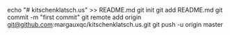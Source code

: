 echo "# kitschenklatsch.us" >> README.md
git init
git add README.md
git commit -m "first commit"
git remote add origin git@github.com:margauxqc/kitschenklatsch.us.git
git push -u origin master
